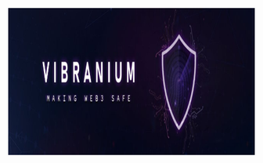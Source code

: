 <br>
<br>
<p align="center">
<img width="1000" height="300" src="https://github.com/VibraniumAudits/.github/blob/main/assets/banner.jpg">
</p>
